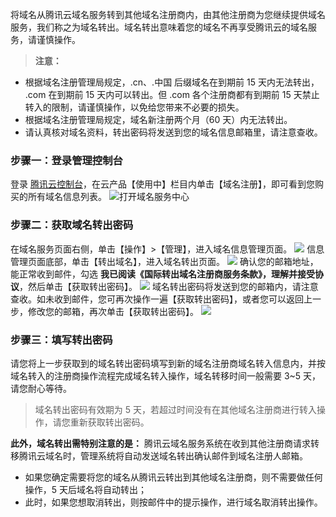 将域名从腾讯云域名服务转到其他域名注册商内，由其他注册商为您继续提供域名服务，我们称之为域名转出。域名转出意味着您的域名不再享受腾讯云的域名服务，请谨慎操作。
>**注意：**
- 根据域名注册管理局规定，.cn、.中国 后缀域名在到期前 15 天内无法转出， .com 在到期前 15 天内可以转出。但 .com 各个注册商都有到期前 15 天禁止转入的限制，请谨慎操作，以免给您带来不必要的损失。
- 根据域名注册管理局规定，域名新注册两个月（60 天）内无法转出。 
- 请认真核对域名资料，转出密码将发送到您的域名信息邮箱里，请注意查收。

### 步骤一：登录管理控制台
登录 [腾讯云控制台](https://console.cloud.tencent.com/)，在云产品【使用中】栏目内单击【域名注册】，即可看到您购买的所有域名信息列表。
![打开域名服务中心](https://main.qcloudimg.com/raw/874acea6398562bd7c5cab9d847c2192.png)
### 步骤二：获取域名转出密码
在域名服务页面右侧，单击【操作】>【管理】，进入域名信息管理页面。
![](//mc.qcloudimg.com/static/img/d7d485d04f780bacb592826f0148a540/image.png)
信息管理页面底部，单击【转出域名】，进入域名转出页面。
![](//mc.qcloudimg.com/static/img/a99460dbf349c245af844a53b819cd8b/image.png)
确认您的邮箱地址，能正常收到邮件，勾选 **我已阅读《国际转出域名注册商服务条款》，理解并接受协议**，然后单击【获取转出密码】。
![](//mc.qcloudimg.com/static/img/0a5fa8d9aa2bbb478e3c27e2759df718/image.png)
域名转出密码将发送到您的邮箱内，请注意查收。如未收到邮件，您可再次操作一遍【获取转出密码】，或者您可以返回上一步，修改您的邮箱，再次单击【获取转出密码】。
![](//mc.qcloudimg.com/static/img/ef862cb132435348d3ab2de3bcc54a58/image.png)
### 步骤三：填写转出密码
请您将上一步获取到的域名转出密码填写到新的域名注册商域名转入信息内，并按域名转入的注册商操作流程完成域名转入操作，域名转移时间一般需要 3~5 天，请您耐心等待。

> 域名转出密码有效期为 5 天，若超过时间没有在其他域名注册商进行转入操作，请您重新获取转出密码。

**此外，域名转出需特别注意的是：**
腾讯云域名服务系统在收到其他注册商请求转移腾讯云域名时，管理系统将自动发送域名转出确认邮件到域名注册人邮箱。
- 如果您确定需要将您的域名从腾讯云转出到其他域名注册商，则不需要做任何操作，5 天后域名将自动转出；
- 此时，如果您想取消转出，则按邮件中的提示操作，进行域名取消转出操作。
